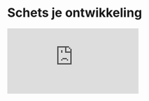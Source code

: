 

# Schets je ontwikkeling 

![Latoya’s Moontrip.pdf](https://github.com/latoyaln/schets-je-ontwikkeling/files/13224495/Latoya.s.Moontrip.pdf)
